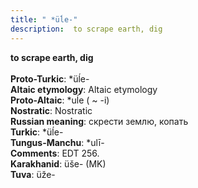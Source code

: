 ```yaml
---
title: " *üĺe-"
description:  to scrape earth, dig
---
```

<strong> to scrape earth, dig</strong><br><br>
<strong>Proto-Turkic</strong>:  *üĺe-<br>
<strong>Altaic etymology</strong>:  Altaic etymology<br>
<strong> Proto-Altaic</strong>:  *uĺe ( ~ -i)<br>
<strong>Nostratic</strong>:  Nostratic<br>
<strong>Russian meaning</strong>:  скрести землю, копать<br>
<strong>Turkic</strong>:  *üĺe-<br>
<strong>Tungus-Manchu</strong>:  *ulī-<br>
<strong>Comments</strong>:  EDT 256.<br>
<strong>Karakhanid</strong>:  üše- (MK)<br>
<strong>Tuva</strong>:  üže-<br>


